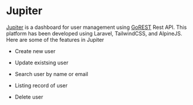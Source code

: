 # Jupiter

[Jupiter] is a dashboard for user management using [GoREST] Rest API. This platform has been developed using Laravel, TailwindCSS, and AlpineJS. Here are some of the features in Jupiter

- Create new user
- Update existsing user
- Search user by name or email
- Listing record of user
- Delete user


    [GoREST]: <https://gorest.co.in>
    [Jupiter]: <https://jupiter.dzulfarizan.com>
